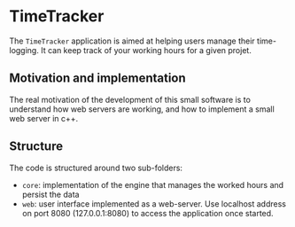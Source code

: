 # TimeTracker

The `TimeTracker` application is aimed at helping users manage their time-logging. It can keep track of your working hours for a given projet. 

## Motivation and implementation

The real motivation of the development of this small software is to understand how web servers are working, and how to implement a small web server in c++.

## Structure

The code is structured around two sub-folders:

* `core`: implementation of the engine that manages the worked hours and persist the data
* `web`: user interface implemented as a web-server. Use localhost address on port 8080 (127.0.0.1:8080) to access the application once started. 